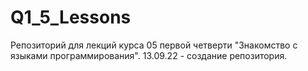 # Q1_5_Lessons
Репозиторий для лекций курса 05 первой четверти "Знакомство с языками программирования".
13.09.22 - создание репозитория.

